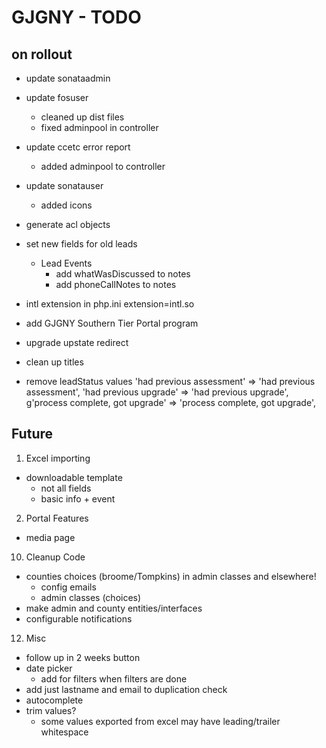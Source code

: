 # GJGNY - TODO

## on rollout
- update sonataadmin
- update fosuser
	- cleaned up dist files
	- fixed adminpool in controller
- update ccetc error report
	- added adminpool to controller
- update sonatauser
	- added icons
	
- generate acl objects
- set new fields for old leads
	- Lead Events
		- add whatWasDiscussed to notes
		- add phoneCallNotes to notes

- intl extension in php.ini extension=intl.so 

- add GJGNY Southern Tier Portal program

- upgrade upstate redirect

- clean up titles

- remove leadStatus values
	'had previous assessment' => 'had previous assessment',
    'had previous upgrade' => 'had previous upgrade',
    g'process complete, got upgrade' => 'process complete, got upgrade',
	
## Future
1.	Excel importing	
 - downloadable template		
     - not all fields		
	- basic info + event
2.	Portal Features
 - media page
10.	Cleanup	Code
 -  counties choices (broome/Tompkins) in admin classes and elsewhere!
     - config emails
	 - admin classes (choices)
 -  make admin and county entities/interfaces
 -  configurable notifications
12.	Misc	
 -	follow up in 2 weeks button
 -	date picker
 	- add for filters when filters are done
 -  add just lastname and email to duplication check
 -	autocomplete
 -	trim values?
 	- some values exported from excel may have leading/trailer whitespace
